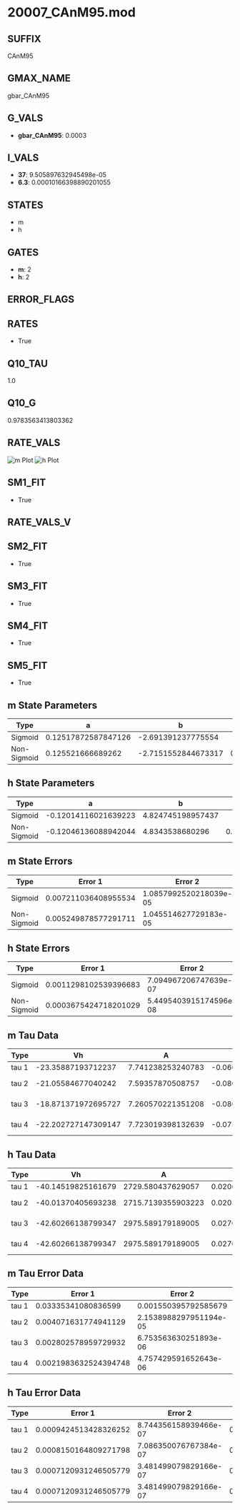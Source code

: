 # 20007_CAnM95.mod

## SUFFIX

CAnM95

## GMAX_NAME

gbar_CAnM95

## G_VALS

- **gbar_CAnM95**: 0.0003

## I_VALS

- **37**: 9.505897632945498e-05
- **6.3**: 0.00010166398890201055

## STATES

- m
- h

## GATES

- **m**: 2
- **h**: 2

## ERROR_FLAGS


## RATES

- True

## Q10_TAU

1.0

## Q10_G

0.9783563413803362

## RATE_VALS

![m Plot](/Users/pbozelos/Dropbox/icg-Chai-Panos/supermodels/output_markdown_files/Ca/20007_CAnM95.mod/images/m.png)
![h Plot](/Users/pbozelos/Dropbox/icg-Chai-Panos/supermodels/output_markdown_files/Ca/20007_CAnM95.mod/images/h.png)

## SM1_FIT

- True

## RATE_VALS_V

## SM2_FIT

- True

## SM3_FIT

- True

## SM4_FIT

- True

## SM5_FIT

- True

## m State Parameters

| Type | a | b | c | d |
| --- | --- | --- | --- | --- |
| Sigmoid | 0.12517872587847126 | -2.691391237775554 |
| Non-Sigmoid | 0.125521666689262 | -2.7151552844673317 | 0.9984298295854406 | -0.001984700141871754 |

## h State Parameters

| Type | a | b | c | d |
| --- | --- | --- | --- | --- |
| Sigmoid | -0.12014116021639223 | 4.824745198957437 |
| Non-Sigmoid | -0.12046136088942044 | 4.8343538680296 | 0.9987736260955236 | 6.591086594547991e-05 |

## m State Errors

| Type | Error 1 | Error 2 | Error 3 |
| --- | --- | --- | --- |
| Sigmoid | 0.007211036408955534 | 1.0857992520218039e-05 | 0.0050145272301918425 |
| Non-Sigmoid | 0.005249878577291711 | 1.045514627729183e-05 | 0.0036507455500204822 |

## h State Errors

| Type | Error 1 | Error 2 | Error 3 |
| --- | --- | --- | --- |
| Sigmoid | 0.0011298102539396683 | 7.094967206747639e-07 | 0.0008060261250675152 |
| Non-Sigmoid | 0.0003675424718201029 | 5.4495403915174596e-08 | 0.00026221113972533795 |

## m Tau Data

| Type | Vh | A | b1 | b2 | c1 | c2 | d1 | d2 | e1 | e2 |
| --- | --- | --- | --- | --- | --- | --- | --- | --- | --- | --- |
| tau 1 | -23.35887193712237 | 7.741238253240783 | -0.06685737063413694 | -0.05069113671267322 |
| tau 2 | -21.05584677040242 | 7.59357870508757 | -0.08080373256440126 | 0.00036519968675020117 | -0.04688109513464884 | 9.538079844722006e-06 |
| tau 3 | -18.871371972695727 | 7.260570221351208 | -0.08673545874511088 | 0.0005294068721017285 | -1.0128900230793253e-06 | -0.03720882987254152 | 0.00022014290473818687 | 1.5040098360304566e-06 |
| tau 4 | -22.202727147309147 | 7.723019398132639 | -0.07557177795151657 | 0.00013861097448783353 | 3.8228240839817614e-06 | -2.032090342533195e-08 | -0.05052389360265678 | -6.730099391828102e-05 | -9.293587944764741e-07 | -5.607926157462813e-09 |

## h Tau Data

| Type | Vh | A | b1 | b2 | c1 | c2 | d1 | d2 | e1 | e2 |
| --- | --- | --- | --- | --- | --- | --- | --- | --- | --- | --- |
| tau 1 | -40.14519825161679 | 2729.580437629057 | 0.02068747405141352 | 0.0997946454087585 |
| tau 2 | -40.01370405693238 | 2715.7139355903223 | 0.020395393753466287 | -2.6573870060227787e-06 | 0.10056005217271946 | -2.1171879045841368e-05 |
| tau 3 | -42.60266138799347 | 2975.589179189005 | 0.027070406947363627 | 0.00011428834875610273 | 7.317848580657291e-07 | 0.08847332157616229 | 0.0003231179938460509 | -3.5771543145109323e-06 |
| tau 4 | -42.60266138799347 | 2975.589179189005 | 0.027070406947363627 | 0.00011428834875610273 | 7.317848580657291e-07 | 0.0 | 0.08847332157616229 | 0.0003231179938460509 | -3.5771543145109323e-06 | 0.0 |

## m Tau Error Data

| Type | Error 1 | Error 2 | Error 3 |
| --- | --- | --- | --- |
| tau 1 | 0.03335341080836599 | 0.001550395792585679 | 0.019428669605775526 |
| tau 2 | 0.004071631774941129 | 2.1538988297951194e-05 | 0.0023717630849276264 |
| tau 3 | 0.002802578959729932 | 6.753563630251893e-06 | 0.0016325281083106858 |
| tau 4 | 0.0021983632524394748 | 4.757429591652643e-06 | 0.001280566882665309 |

## h Tau Error Data

| Type | Error 1 | Error 2 | Error 3 |
| --- | --- | --- | --- |
| tau 1 | 0.0009424513428326252 | 8.744356158939466e-07 | 0.0006201842458734107 |
| tau 2 | 0.0008150164809271798 | 7.086350076767384e-07 | 0.000536325175238242 |
| tau 3 | 0.0007120931246505779 | 3.481499079829166e-07 | 0.0004685960085490488 |
| tau 4 | 0.0007120931246505779 | 3.481499079829166e-07 | 0.0004685960085490488 |

